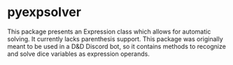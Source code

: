 # pyexpsolver

This package presents an Expression class which allows for automatic solving. 
It currently lacks parenthesis support.
This package was originally meant to be used in a D&D Discord bot, so it contains methods to recognize and solve dice variables as expression operands.
